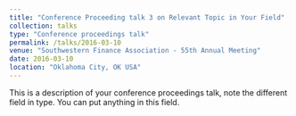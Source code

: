 ```yaml
---
title: "Conference Proceeding talk 3 on Relevant Topic in Your Field"
collection: talks
type: "Conference proceedings talk"
permalink: /talks/2016-03-10
venue: "Southwestern Finance Association - 55th Annual Meeting"
date: 2016-03-10
location: "Oklahoma City, OK USA"
---
```


This is a description of your conference proceedings talk, note the different field in type. You can put anything in this field.
